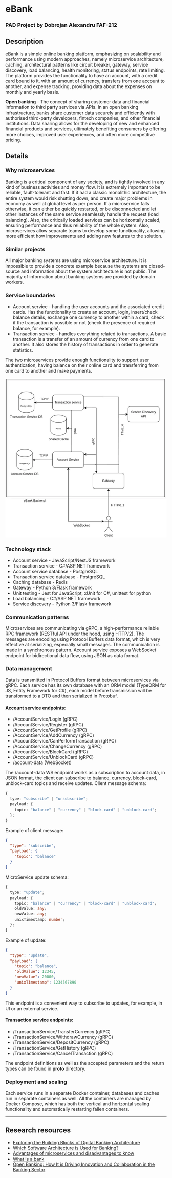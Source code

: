 # eBank
### PAD Project by Dobrojan Alexandru FAF-212


## Description
eBank is a simple online banking platform, emphasizing on scalability and performance using modern approaches, namely microservice architecture, caching, 
architectural patterns like circuit breaker, gateway, service discovery, load balancing, health monitoring, status endpoints, rate limiting.
The platform provides the functionality to have an account, with a credit card bound to it, with an amount of currency, transfers from one account to another, and
expense tracking, providing data about the expenses on monthly and yearly basis.

**Open banking** - The concept of sharing customer data and financial information to third party services via APIs. In an open banking infrastructure, banks share customer data securely and efficiently with authorised third-party developers, 
fintech companies, and other financial institutions. Data sharing allows for the developing of new and enhanced financial products and services, ultimately benefiting consumers by offering more choices, improved user experiences, and often more competitive pricing.


## Details
### Why microservices
Banking is a critical component of any society, and is tightly involved in any kind of business activities and money flow. It is extremely important to be reliable,
fault-tolerant and fast. If it had a classic monolithic architecture, the entire system would risk shutting down, and create major problems in economy as well at global level
as per person. If a microservice falls otherwise, it can either be quickly restarted, or be disconnected and let other instances of the same service seamlessly handle the request (load balancing). 
Also, the critically loaded services can be horizontally scaled, ensuring performance and thus reliability of the whole system. Also, microservices allow separate teams to
develop some functionality, allowing more efficient how improvements and adding new features to the solution.

### Similar projects 
All major banking systems are using microservice architecture. It is impossible to provide a concrete example because the systems are closed-source and information about the system
architecture is not public. The majority of information about banking systems are provided by domain workers.

### Service boundaries
  - Account service - handling the user accounts and the associated credit cards. Has the functionality to create an account, login, insert/check balance details, exchange one currency to another within a card,
check if the transaction is possible or not (check the presence of required balance, for example).
  - Transaction service - handles everything related to transactions. A basic transaction is a transfer of an amount of currency from one card to another. It also stores the history of transactions in order to generate
statistics.

The two microservices provide enough functionality to support user authentication, having balance on their online card and transferring from one card to another and make payments.

![System architecture](./images/pad-lab-1-services.webp)

### Technology stack
  - Account service - JavaScript/NestJS framework
  - Transaction service - C#/ASP.NET framework
  - Account service database - PostgreSQL
  - Transaction service database - PostgreSQL
  - Caching database - Redis
  - Gateway - Python 3/Flask framework
  - Unit testing - Jest for JavaScript, xUnit for C#, unittest for python
  - Load balancing - C#/ASP.NET framework
  - Service discovery - Python 3/Flask framework

### Communication patterns
Microservices are communicating via gRPC, a high-performance reliable RPC framework (RESTful API under the hood, using HTTP/2). The messages are encoding using Protocol Buffers data format, which is very effective at serializing, 
especially small messages. The communication is made in a synchronous pattern. Account service exposes a WebSocket endpoint for bidirectional data flow, using JSON as data format.

### Data management
Data is transmitted in Protocol Buffers format between microservices via gRPC. Each service has its own database with an ORM model (TypeORM for JS, Entity Framework for C#), each model before transmission will be transformed to a 
DTO and then serialized in Protobuf.

#### Account service endpoints:
  - /AccountService/Login (gRPC)
  - /AccountService/Register (gRPC)
  - /AccountService/GetProfile (gRPC)
  - /AccountService/AddCurrency (gRPC)
  - /AccountService/CanPerformTransaction (gRPC)
  - /AccountService/ChangeCurrency (gRPC)
  - /AccountService/BlockCard (gRPC)
  - /AccountService/UnblockCard (gRPC)
  - /account-data (WebSocket)

The /account-data WS endpoint works as a subscription to account data, in JSON format, the client can subscribe to balance, currency, block-card, unblock-card topics and receive updates.
Client message schema: 
```ts
{
  type: "subscribe" | "unsubscribe";
  payload: {
    topic: "balance" | "currency" | "block-card" | "unblock-card";
  };
}
```
Example of client message:
```json
{
  "type": "subscribe",
  "payload": {
    "topic": "balance"
  }
}
```

MicroService update schema: 
```ts
{
  type: "update";
  payload: {
    topic: "balance" | "currency" | "block-card" | "unblock-card";
    oldValue: any;
    newValue: any;
    unixTimestamp: number;
  };
}
```
Example of update:
```json
{
  "type": "update",
  "payload": {
    "topic": "balance",
    "oldValue": 12345,
    "newValue": 20000,
    "unixTimestamp": 1234567890
  }
}
```
This endpoint is a convenient way to subscribe to updates, for example, in UI or an external service.

#### Transaction service endpoints:
  - /TransactionService/TransferCurrency (gRPC)
  - /TransactionService/WithdrawCurrency (gRPC)
  - /TransactionService/DepositCurrency (gRPC)
  - /TransactionService/GetHistory (gRPC)
  - /TransactionService/CancelTransaction (gRPC)

The endpoint definitions as well as the accepted parameters and the return types can be found in **proto** directory.

### Deployment and scaling
Each service runs in a separate Docker container, databases and caches run in separate containers as well. All the containers are managed by Docker Compose, which has both the vertical and 
horizontal scaling functionality and automatically restarting fallen containers.

---

## Research resources
  - [Exploring the Building Blocks of Digital Banking Architecture](https://inoxoft.com/blog/10-requirements-for-building-digital-banking-architecture/)
  - [Which Software Architecture is Used for Banking?](https://medium.com/@linnea.paul.873/which-software-architecture-is-used-for-banking-5c3b251c59d0)
  - [Advantages of microservices and disadvantages to know](https://www.atlassian.com/microservices/cloud-computing/advantages-of-microservices)
  - [What is a bank](https://www.imf.org/external/pubs/ft/fandd/2012/03/basics.htm)
  - [Open Banking: How It is Driving Innovation and Collaboration in the Banking Sector](https://kindgeek.com/blog/post/open-banking-how-it-is-driving-innovation-and-collaboration-in-the-banking-sector)
